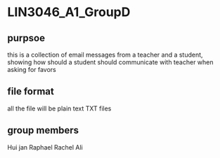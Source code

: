 # LIN3046_A1_GroupD

## purpsoe 
this is a collection of email messages from a teacher and a student, showing how should a student should communicate with teacher when asking for favors 

## file format 
all the file will be plain text TXT files 

## group members 
Hui jan 
Raphael 
Rachel 
Ali 
